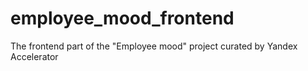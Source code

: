 # employee_mood_frontend
The frontend part of the "Employee mood" project curated by Yandex Accelerator
